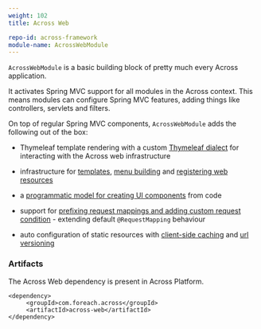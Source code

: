 ```yaml
---
weight: 102
title: Across Web

repo-id: across-framework
module-name: AcrossWebModule
---
```


`AcrossWebModule` is a basic building block of pretty much every Across
application.

It activates Spring MVC support for all modules in the Across context.
This means modules can configure Spring MVC features, adding things like
controllers, servlets and filters.

On top of regular Spring MVC components, `AcrossWebModule` adds the
following out of the box:

- Thymeleaf template rendering with a custom [Thymeleaf
  dialect](https://foreach-across.github.io/ref-docs-5/across/across-web/thymeleaf-dialect.html)
  for interacting with the Across web infrastructure

- infrastructure for
  [templates](https://foreach-across.github.io/ref-docs-5/across/across-web/web-views/layout-templates.html),
  [menu
  building](https://foreach-across.github.io/ref-docs-5/across/across-web/web-views/working-with-menus.html)
  and [registering web
  resources](https://foreach-across.github.io/ref-docs-5/across/across-web/web-views/web-resources.html)

- a [programmatic model for creating UI
  components](https://foreach-across.github.io/ref-docs-5/across/across-web/web-views/view-elements.html)
  from code

- support for [prefixing request mappings and adding custom request
  condition](https://foreach-across.github.io/ref-docs-5/across/across-web/basic-features/custom-request-mapping-support.html) -
  extending default `@RequestMapping` behaviour

- auto configuration of static resources with [client-side
  caching](https://foreach-across.github.io/ref-docs-5/across/across-web/configuration/resource-versioning.html#client-side-caching)
  and [url
  versioning](https://foreach-across.github.io/ref-docs-5/across/across-web/configuration/resource-versioning.html#resource-url-versioning)


### Artifacts

The Across Web dependency is present in Across Platform.

    <dependency>
         <groupId>com.foreach.across</groupId>
         <artifactId>across-web</artifactId>
    </dependency>
